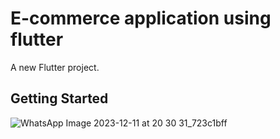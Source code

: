 # E-commerce application using flutter

A new Flutter project.

## Getting Started

![WhatsApp Image 2023-12-11 at 20 30 31_723c1bff](https://github.com/arshadkusman/flutterProject/assets/123798740/7371e8ba-391d-4415-aace-bd2c9afd221b)
